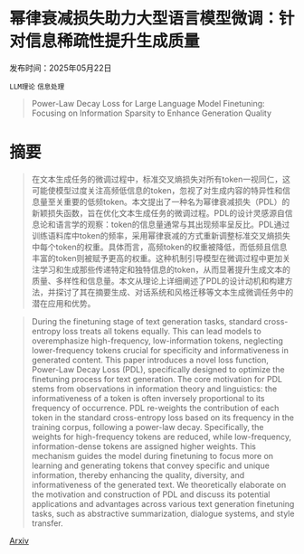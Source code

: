 # 幂律衰减损失助力大型语言模型微调：针对信息稀疏性提升生成质量

发布时间：2025年05月22日

`LLM理论` `信息处理`

> Power-Law Decay Loss for Large Language Model Finetuning: Focusing on Information Sparsity to Enhance Generation Quality

# 摘要

> 在文本生成任务的微调过程中，标准交叉熵损失对所有token一视同仁，这可能使模型过度关注高频低信息的token，忽视了对生成内容的特异性和信息量至关重要的低频token。本文提出了一种名为幂律衰减损失（PDL）的新颖损失函数，旨在优化文本生成任务的微调过程。PDL的设计灵感源自信息论和语言学的观察：token的信息量通常与其出现频率呈反比。PDL通过训练语料库中token的频率，采用幂律衰减的方式重新调整标准交叉熵损失中每个token的权重。具体而言，高频token的权重被降低，而低频且信息丰富的token则被赋予更高的权重。这种机制引导模型在微调过程中更加关注学习和生成那些传递特定和独特信息的token，从而显著提升生成文本的质量、多样性和信息量。本文从理论上详细阐述了PDL的设计动机和构建方法，并探讨了其在摘要生成、对话系统和风格迁移等文本生成微调任务中的潜在应用和优势。

> During the finetuning stage of text generation tasks, standard cross-entropy loss treats all tokens equally. This can lead models to overemphasize high-frequency, low-information tokens, neglecting lower-frequency tokens crucial for specificity and informativeness in generated content. This paper introduces a novel loss function, Power-Law Decay Loss (PDL), specifically designed to optimize the finetuning process for text generation. The core motivation for PDL stems from observations in information theory and linguistics: the informativeness of a token is often inversely proportional to its frequency of occurrence. PDL re-weights the contribution of each token in the standard cross-entropy loss based on its frequency in the training corpus, following a power-law decay. Specifically, the weights for high-frequency tokens are reduced, while low-frequency, information-dense tokens are assigned higher weights. This mechanism guides the model during finetuning to focus more on learning and generating tokens that convey specific and unique information, thereby enhancing the quality, diversity, and informativeness of the generated text. We theoretically elaborate on the motivation and construction of PDL and discuss its potential applications and advantages across various text generation finetuning tasks, such as abstractive summarization, dialogue systems, and style transfer.

[Arxiv](https://arxiv.org/abs/2505.16900)